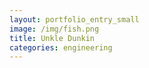 ```yaml
---
layout: portfolio_entry_small
image: /img/fish.png
title: Unkle Dunkin
categories: engineering
---
```

